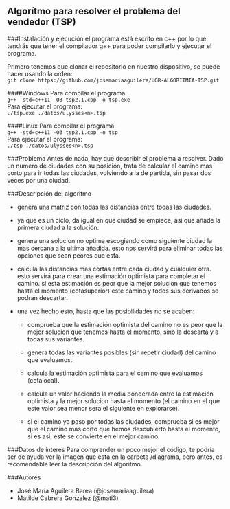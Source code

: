 ## Algorítmo para resolver el problema del vendedor (TSP)

###Instalación y ejecución
el programa está escrito en c++ por lo que tendrás que tener el compilador g++ para poder compilarlo y ejecutar el programa.


Primero tenemos que clonar el repositorio en nuestro dispositivo, se puede hacer usando la orden:   
``git clone https://github.com/josemariaaguilera/UGR-ALGORITMIA-TSP.git ``

####Windows
Para compilar el programa:  
``g++ -std=c++11 -O3 tsp2.1.cpp -o tsp.exe``  
Para ejecutar el programa:  
``./tsp.exe ./datos/ulysses<n>.tsp``

####Linux
Para compilar el programa:  
``g++ -std=c++11 -O3 tsp2.1.cpp -o tsp``  
Para ejecutar el programa:  
``./tsp ./datos/ulysses<n>.tsp``

###Problema
Antes de nada, hay que describir el problema a resolver.
Dado un numero de ciudades con su posición, trata de calcular el camino mas corto para ir todas las ciudades, volviendo a la de partida, sin pasar dos veces por una ciudad.

###Descripción del algoritmo
- genera una matriz con todas las distancias entre todas las ciudades.

- ya que es un ciclo, da igual en que ciudad se empiece, asi que añade la
primera ciudad a la solución.

- genera una solucion no optima escogiendo como siguiente ciudad la mas
cercana a la ultima añadida. esto nos servirá para eliminar todas las opciones
que sean peores que esta.

- calcula las distancias mas cortas entre cada ciudad y cualquier otra. esto
servirá para crear una estimación optimista para completar el camino. si
esta estimación es peor que la mejor solucion que tenemos hasta el momento
(cotasuperior) este camino y todos sus derivados se podran descartar.

- una vez hecho esto, hasta que las posibilidades no se acaben:
  - comprueba que la estimación optimista del camino no es peor que la mejor
  solucion que tenemos hasta el momento, sino la descarta y a todas sus variantes.

  - genera todas las variantes posibles (sin repetir ciudad) del camino que
  evaluamos.

  - calcula la estimación optimista para el camino que evaluamos (cotalocal).

  - calcula un valor haciendo la media ponderada entre la estimación optimista y
  la mejor solucion hasta el momento (el camino en el que este valor sea menor
  sera el siguiente en explorarse).

  - si el camino ya paso por todas las ciudades, comprueba si es mejor que el
  camino mas corto que hemos descubierto hasta el momento, si es asi, este se
  convierte en el mejor camino.

###Datos de interes
Para comprender un poco mejor el código, te podría ser de ayuda ver la imagen que esta en la carpeta /diagrama, pero antes, es recomendable leer la descripción del algoritmo.

###Autores
- José María Aguilera Barea (@josemariaaguilera)
- Matilde Cabrera Gonzalez (@mati3)
